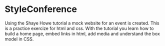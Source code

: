 # StyleConference
Using the Shaye Howe tutorial a  mock website for an event is created. 
This is a practice exercize for html and css. 
With the tutorial you learn how to build a home page, embed links in html, add media and understand the box model in CSS. 
